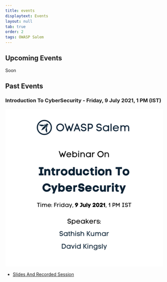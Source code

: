 ```yaml
---
title: events
displaytext: Events
layout: null
tab: true
order: 2
tags: OWASP Salem
---
```


## Upcoming Events

Soon

## Past Events
### Introduction To CyberSecurity - Friday, 9 July 2021, 1 PM (IST)

<img src="assets/images/Introduction_CyberSecurity.png" width="500" height="500" />

- [Slides And Recorded Session](https://drive.google.com/drive/folders/1WTKWZgOTybveU5Wvmjt6tVHQilKksBJN?usp=sharing)
